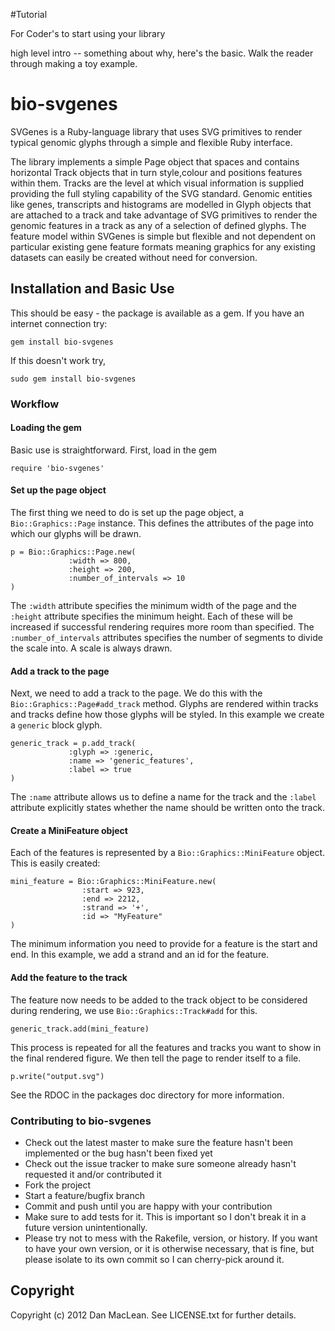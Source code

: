 #Tutorial

For Coder's to start using your library

high level intro -- something about why, here's the basic. Walk the reader through making a toy example.

# bio-svgenes

SVGenes is a Ruby-language library that uses SVG primitives to render typical genomic glyphs through a simple and flexible Ruby interface. 

The library implements a simple Page object that spaces and contains horizontal Track objects that in turn style,colour and positions features within them. Tracks are the level at which visual information is supplied providing the full styling capability of the SVG standard. Genomic entities like genes, transcripts and histograms are modelled in Glyph objects that are attached to a track and take advantage of SVG primitives to render the genomic features in a track as any of a selection of defined glyphs. The feature model within SVGenes is simple but flexible and not dependent on particular existing gene feature formats meaning graphics for any existing datasets can easily be created without need for conversion. 

## Installation and Basic Use

This should be easy - the package is available as a gem. If you have an internet connection try:

	gem install bio-svgenes
	
If this doesn't work try,

	sudo gem install bio-svgenes

### Workflow

#### Loading the gem
Basic use is straightforward. First, load in the gem

	require 'bio-svgenes'

#### Set up the page object
The first thing we need to do is set up the page object, a `Bio::Graphics::Page` instance. This defines the attributes of the page into which our glyphs will be drawn.

	p = Bio::Graphics::Page.new(
				 :width => 800, 
	             :height => 200, 
	             :number_of_intervals => 10
	)

The `:width` attribute specifies the minimum width of the page and the `:height` attribute specifies the minimum height. Each of these will be increased if successful rendering requires more room than specified. The `:number_of_intervals` attributes specifies the number of segments to divide the scale into. A scale is always drawn.

#### Add a track to the page
Next, we need to add a track to the page. We do this with the `Bio::Graphics::Page#add_track` method. Glyphs are rendered within tracks and tracks define how those glyphs will be styled. In this example we create a `generic` block glyph.

	generic_track = p.add_track(
				 :glyph => :generic, 
				 :name => 'generic_features', 
				 :label => true  
	)
	
The `:name` attribute allows us to define a name for the track and the `:label` attribute explicitly states whether the name should be written onto the track.

#### Create a MiniFeature object
Each of the features is represented by a `Bio::Graphics::MiniFeature` object. This is easily created:

	mini_feature = Bio::Graphics::MiniFeature.new(
					:start => 923, 
					:end => 2212, 
					:strand => '+', 
					:id => "MyFeature"
	)

The minimum information you need to provide for a feature is the start and end. In this example, we add a strand and an id for the feature.

#### Add the feature to the track

The feature now needs to be added to the track object to be considered during rendering, we use `Bio::Graphics::Track#add` for this.

	generic_track.add(mini_feature)

This process is repeated for all the features and tracks you want to show in the final rendered figure. We then tell the page to render itself to a file.

	p.write("output.svg")

See the RDOC in the packages doc directory for more information.

 




### Contributing to bio-svgenes
 
* Check out the latest master to make sure the feature hasn't been implemented or the bug hasn't been fixed yet
* Check out the issue tracker to make sure someone already hasn't requested it and/or contributed it
* Fork the project
* Start a feature/bugfix branch
* Commit and push until you are happy with your contribution
* Make sure to add tests for it. This is important so I don't break it in a future version unintentionally.
* Please try not to mess with the Rakefile, version, or history. If you want to have your own version, or it is otherwise necessary, that is fine, but please isolate to its own commit so I can cherry-pick around it.

## Copyright

Copyright (c) 2012 Dan MacLean. See LICENSE.txt for further details.


